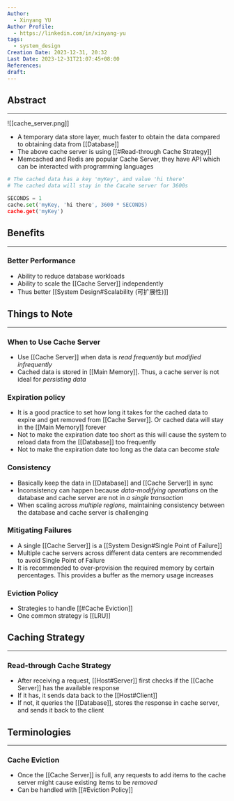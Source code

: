 ```yaml
---
Author:
  - Xinyang YU
Author Profile:
  - https://linkedin.com/in/xinyang-yu
tags:
  - system_design
Creation Date: 2023-12-31, 20:32
Last Date: 2023-12-31T21:07:45+08:00
References: 
draft: 
---
```

## Abstract
---
![[cache_server.png]]
- A temporary data store layer, much faster to obtain the data compared to obtaining data from [[Database]]
- The above cache server is using [[#Read-through Cache Strategy]]
- Memcached and Redis are popular Cache Server, they have API which can be interacted with programming languages
```python
# The cached data has a key 'myKey', and value 'hi there'
# The cached data will stay in the Cacahe server for 3600s

SECONDS = 1
cache.set('myKey, 'hi there', 3600 * SECONDS)
cache.get('myKey')
```


## Benefits
---
### Better Performance
- Ability to reduce database workloads
- Ability to scale the [[Cache Server]] independently
- Thus better [[System Design#Scalability (可扩展性)]]


## Things to Note
---
### When to Use Cache Server
- Use [[Cache Server]] when data is *read frequently* but *modified infrequently*
- Cached data is stored in [[Main Memory]]. Thus, a cache server is not ideal for *persisting data*

### Expiration policy
- It is a good practice to set how long it takes for the cached data to expire and get removed from [[Cache Server]]. Or cached data will stay in the [[Main Memory]] forever
- Not to make the expiration date too short as this will cause the system to reload data from the [[Database]] too frequently
- Not to make the expiration date too long as the data can become *stale*

### Consistency
- Basically keep the data in [[Database]] and [[Cache Server]] in sync
- Inconsistency can happen because *data-modifying operations* on the database and cache server are not in *a single transaction*
- When scaling across *multiple regions*, maintaining consistency between the database and cache server is challenging

### Mitigating Failures
- A single [[Cache Server]] is a [[System Design#Single Point of Failure]]
- Multiple cache servers across different data centers are recommended to avoid Single Point of Failure
- It is recommended to over-provision the required memory by certain percentages. This provides a buffer as the memory usage increases

### Eviction Policy
- Strategies to handle [[#Cache Eviction]]
- One common strategy is [[LRU]]

## Caching Strategy
---
### Read-through Cache Strategy
- After receiving a request, [[Host#Server]] first checks if the [[Cache Server]] has the available response
- If it has, it sends data back to the [[Host#Client]]
- If not, it queries the [[Database]], stores the response in cache server, and sends it back to the client

## Terminologies 
---
### Cache Eviction
- Once the [[Cache Server]] is full, any requests to add items to the cache server might cause existing items to be *removed*
- Can be handled with [[#Eviction Policy]]